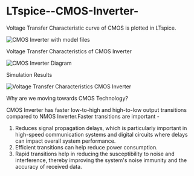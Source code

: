 # LTspice--CMOS-Inverter-
Voltage Transfer Characteristic curve of CMOS is plotted in LTspice. 

![CMOS Inverter with model files](https://github.com/Sandeep1203tech/LTspice--CMOS-Inverter-/assets/78650502/845ab2b2-58f0-48a0-ac3e-ddb67bc17775)


Voltage Transfer Characteristics of CMOS Inverter

![CMOS Inverter Diagram](https://github.com/Sandeep1203tech/LTspice--CMOS-Inverter-/assets/78650502/3d5ce5d0-bd37-455c-bc37-e3b65d0478c7)

Simulation Results

![Voltage Transfer Characteristics CMOS Inverter](https://github.com/Sandeep1203tech/LTspice--CMOS-Inverter-/assets/78650502/606be382-1f2f-4d97-b830-a2ca1366a0ee)


Why are we moving towards CMOS Technology?

CMOS Inverter has faster low-to-high and high-to-low output transitions compared to NMOS Inverter.Faster transitions are important -
1) Reduces signal propagation delays, which is particularly important in high-speed communication systems and digital circuits where delays can impact overall system performance.
2) Efficient transitions can help reduce power consumption.
3) Rapid transitions help in reducing the susceptibility to noise and interference, thereby improving the system's noise immunity and the accuracy of received data.



